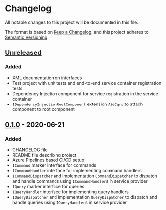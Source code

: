 # Changelog

All notable changes to this project will be documented in this file.

The format is based on [Keep a Changelog](https://keepachangelog.com/en/1.0.0/),
and this project adheres to [Semantic Versioning](https://semver.org/spec/v2.0.0.html).

## [Unreleased]

### Added

- XML documentation on interfaces
- Test project with unit tests and end-to-end service container registration tests
- Dependency Injection component for service registration in the service container
- `IDependencyInjectionRootComponent` extension `AddCqrs` to attach component to root component

## [0.1.0] - 2020-06-21

### Added

- CHANGELOG file
- README file describing project
- Azure Pipelines based CI/CD setup
- `ICommand` marker interface for commands
- `ICommandHandler` interface for implementing command handlers
- `ICommandDispatcher` and implementation `CommandDispatcher` to dispatch and handle
commands using `ICommandHandler`s in service provider
- `IQuery` marker interface for queries
- `IQueryHandler` interface for implementing query handlers
- `IQueryDispatcher` and implementation `QueryDispatcher` to dispatch and handle
queries using `IQueryHandler`s in service provider

[unreleased]: https://github.com/SorenA/lightops-cqrs/compare/0.1.0...develop
[0.1.0]: https://github.com/SorenA/lightops-cqrs/tree/0.1.0
